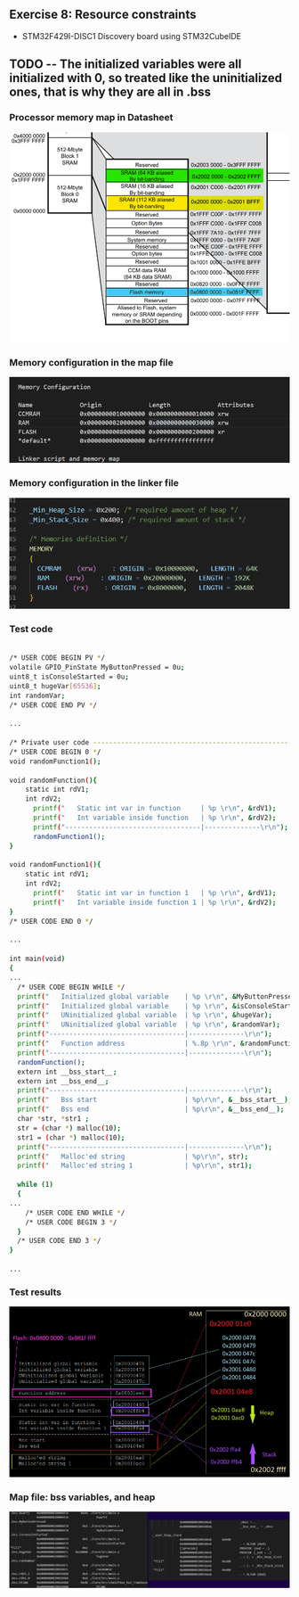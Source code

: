 ## Exercise 8: Resource constraints 
- STM32F429I-DISC1 Discovery board using STM32CubeIDE


## **TODO -- The initialized variables were all initialized with 0, so treated like the uninitialized ones, that is why they are all in .bss**


### Processor memory map in Datasheet
![DATASH](https://github.com/snkYmkrct/Making_Embedded_Systems_Course/blob/main/Week%208%20homework/images/processor%20datasheet%20memory%20map.png?raw=true)
 
### Memory configuration in the map file
![MAPFILE](https://github.com/snkYmkrct/Making_Embedded_Systems_Course/blob/main/Week%208%20homework/images/memory%20config%20in%20map%20file.png?raw=true)

### Memory configuration in the linker file
![LINKFILE](https://github.com/snkYmkrct/Making_Embedded_Systems_Course/blob/main/Week%208%20homework/images/memory%20config%20in%20linker.png?raw=true)

### Test code

```sh

/* USER CODE BEGIN PV */
volatile GPIO_PinState MyButtonPressed = 0u;
uint8_t isConsoleStarted = 0u;
uint8_t hugeVar[65536];
int randomVar;
/* USER CODE END PV */

...

/* Private user code ---------------------------------------------------------*/
/* USER CODE BEGIN 0 */
void randomFunction1();

void randomFunction(){
	static int rdV1;
	int rdV2;
	  printf("   Static int var in function     | %p \r\n", &rdV1);
	  printf("   Int variable inside function   | %p \r\n", &rdV2);
	  printf("----------------------------------|--------------\r\n");
	  randomFunction1();
}

void randomFunction1(){
	static int rdV1;
	int rdV2;
	  printf("   Static int var in function 1   | %p \r\n", &rdV1);
	  printf("   Int variable inside function 1 | %p \r\n", &rdV2);
}
/* USER CODE END 0 */

...

int main(void)
{
...
  /* USER CODE BEGIN WHILE */
  printf("   Initialized global variable    | %p \r\n", &MyButtonPressed);
  printf("   Initialized global variable    | %p \r\n", &isConsoleStarted);
  printf("   UNinitialized global variable  | %p \r\n", &hugeVar);
  printf("   UNinitialized global variable  | %p \r\n", &randomVar);
  printf("----------------------------------|--------------\r\n");
  printf("   Function address               | %.8p \r\n", &randomFunction);
  printf("----------------------------------|--------------\r\n");
  randomFunction();
  extern int __bss_start__;
  extern int __bss_end__;
  printf("----------------------------------|--------------\r\n");
  printf("   Bss start                      | %p\r\n", &__bss_start__);
  printf("   Bss end                        | %p\r\n", &__bss_end__);
  char *str, *str1 ;
  str = (char *) malloc(10);
  str1 = (char *) malloc(10);
  printf("----------------------------------|--------------\r\n");
  printf("   Malloc'ed string               | %p\r\n", str);
  printf("   Malloc'ed string 1             | %p\r\n", str1);

  while (1)
  {
...
    /* USER CODE END WHILE */
    /* USER CODE BEGIN 3 */
  }
  /* USER CODE END 3 */
}

...

```

### Test results
![RESULTS](https://github.com/snkYmkrct/Making_Embedded_Systems_Course/blob/main/Week%208%20homework/images/printf%20results.png?raw=true)
 
### Map file: bss variables, and heap
![BSSHE](https://github.com/snkYmkrct/Making_Embedded_Systems_Course/blob/main/Week%208%20homework/images/bss%20variables%20and%20heap.png?raw=true)


